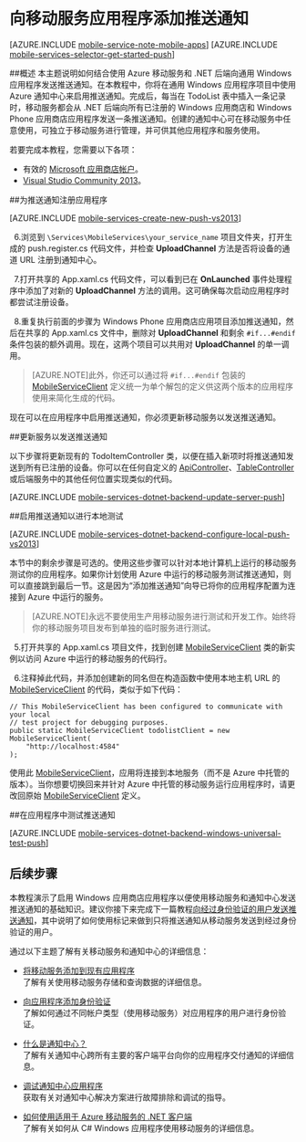 <properties 
	pageTitle="向通用 Windows 8.1 应用添加推送通知 | Microsoft Azure" 
	description="了解如何从 .NET 后端移动服务使用 Azure 通知中心向通用 Windows 8.1 应用发送推送通知。" 
	services="mobile-services,notification-hubs" 
	documentationCenter="windows" 
	authors="ggailey777" 
	manager="dwrede" 
	editor=""/>

<tags 
	ms.service="mobile-services" 
	ms.date="11/11/2015" 
	wacn.date="01/29/2016"/>

# 向移动服务应用程序添加推送通知

[AZURE.INCLUDE [mobile-service-note-mobile-apps](../includes/mobile-services-note-mobile-apps.md)]
[AZURE.INCLUDE [mobile-services-selector-get-started-push](../includes/mobile-services-selector-get-started-push.md)]

##概述
本主题说明如何结合使用 Azure 移动服务和 .NET 后端向通用 Windows 应用程序发送推送通知。在本教程中，你将在通用 Windows 应用程序项目中使用 Azure 通知中心来启用推送通知。完成后，每当在 TodoList 表中插入一条记录时，移动服务都会从 .NET 后端向所有已注册的 Windows 应用商店和 Windows Phone 应用商店应用程序发送一条推送通知。创建的通知中心可在移动服务中任意使用，可独立于移动服务进行管理，并可供其他应用程序和服务使用。

若要完成本教程，您需要以下各项：

* 有效的 [Microsoft 应用商店帐户](http://go.microsoft.com/fwlink/p/?LinkId=280045)。
* <a href="https://go.microsoft.com/fwLink/p/?LinkID=391934" target="_blank">Visual Studio Community 2013</a>。 

##<a id="register"></a>为推送通知注册应用程序

[AZURE.INCLUDE [mobile-services-create-new-push-vs2013](../includes/mobile-services-create-new-push-vs2013.md)]

&nbsp;&nbsp;6.浏览到 `\Services\MobileServices\your_service_name` 项目文件夹，打开生成的 push.register.cs 代码文件，并检查 **UploadChannel** 方法是否将设备的通道 URL 注册到通知中心。
 
&nbsp;&nbsp;7.打开共享的 App.xaml.cs 代码文件，可以看到已在 **OnLaunched** 事件处理程序中添加了对新的 **UploadChannel** 方法的调用。这可确保每次启动应用程序时都尝试注册设备。

&nbsp;&nbsp;8.重复执行前面的步骤为 Windows Phone 应用商店应用项目添加推送通知，然后在共享的 App.xaml.cs 文件中，删除对 **UploadChannel** 和剩余 `#if...#endif` 条件包装的额外调用。现在，这两个项目可以共用对 **UploadChannel** 的单一调用。

> [AZURE.NOTE]此外，你还可以通过将 `#if...#endif` 包装的 [MobileServiceClient](http://msdn.microsoft.com/library/azure/microsoft.windowsazure.mobileservices.mobileserviceclient.aspx) 定义统一为单个解包的定义供这两个版本的应用程序使用来简化生成的代码。

现在可以在应用程序中启用推送通知，你必须更新移动服务以发送推送通知。

##<a id="update-service"></a>更新服务以发送推送通知

以下步骤将更新现有的 TodoItemController 类，以便在插入新项时将推送通知发送到所有已注册的设备。你可以在任何自定义的 [ApiController](https://msdn.microsoft.com/zh-cn/library/system.web.http.apicontroller.aspx)、[TableController](https://msdn.microsoft.com/zh-cn/library/azure/microsoft.windowsazure.mobile.service.tables.tablecontroller.aspx) 或后端服务中的其他任何位置实现类似的代码。

[AZURE.INCLUDE [mobile-services-dotnet-backend-update-server-push](../includes/mobile-services-dotnet-backend-update-server-push.md)]

##<a id="local-testing"></a>启用推送通知以进行本地测试

[AZURE.INCLUDE [mobile-services-dotnet-backend-configure-local-push-vs2013](../includes/mobile-services-dotnet-backend-configure-local-push-vs2013.md)]

本节中的剩余步骤是可选的。使用这些步骤可以针对本地计算机上运行的移动服务测试你的应用程序。如果你计划使用 Azure 中运行的移动服务测试推送通知，则可以直接跳到最后一节。这是因为“添加推送通知”向导已将你的应用程序配置为连接到 Azure 中运行的服务。

>[AZURE.NOTE]永远不要使用生产用移动服务进行测试和开发工作。始终将你的移动服务项目发布到单独的临时服务进行测试。

&nbsp;&nbsp;5.打开共享的 App.xaml.cs 项目文件，找到创建 [MobileServiceClient] 类的新实例以访问 Azure 中运行的移动服务的代码行。

&nbsp;&nbsp;6.注释掉此代码，并添加创建新的同名但在构造函数中使用本地主机 URL 的 [MobileServiceClient] 的代码，类似于如下代码：

	// This MobileServiceClient has been configured to communicate with your local
	// test project for debugging purposes.
	public static MobileServiceClient todolistClient = new MobileServiceClient(
		"http://localhost:4584"
	);

使用此 [MobileServiceClient]，应用将连接到本地服务（而不是 Azure 中托管的版本）。当你想要切换回来并针对 Azure 中托管的移动服务运行应用程序时，请更改回原始 [MobileServiceClient] 定义。

##<a id="test"></a>在应用程序中测试推送通知

[AZURE.INCLUDE [mobile-services-dotnet-backend-windows-universal-test-push](../includes/mobile-services-dotnet-backend-windows-universal-test-push.md)]

## <a name="next-steps"></a>后续步骤

本教程演示了启用 Windows 应用商店应用程序以便使用移动服务和通知中心发送推送通知的基础知识。建议你接下来完成下一篇教程[向经过身份验证的用户发送推送通知]，其中说明了如何使用标记来做到只将推送通知从移动服务发送到经过身份验证的用户。

通过以下主题了解有关移动服务和通知中心的详细信息：

* [将移动服务添加到现有应用程序][Get started with data]
<br/>了解有关使用移动服务存储和查询数据的详细信息。

* [向应用程序添加身份验证][Get started with authentication]
<br/>了解如何通过不同帐户类型（使用移动服务）对应用程序的用户进行身份验证。

* [什么是通知中心？]
 <br/>了解有关通知中心跨所有主要的客户端平台向你的应用程序交付通知的详细信息。

* [调试通知中心应用程序](http://go.microsoft.com/fwlink/p/?linkid=386630)
</br>获取有关对通知中心解决方案进行故障排除和调试的指导。

* [如何使用适用于 Azure 移动服务的 .NET 客户端]
<br/>了解有关如何从 C# Windows 应用程序使用移动服务的详细信息。

<!-- Anchors. -->

<!-- Images. -->

<!-- URLs. -->
[Submit an app page]: http://go.microsoft.com/fwlink/p/?LinkID=266582
[My Applications]: http://go.microsoft.com/fwlink/p/?LinkId=262039
[Live SDK for Windows]: http://go.microsoft.com/fwlink/p/?LinkId=262253
[Get started with Mobile Services]: /documentation/articles/mobile-services-dotnet-backend-windows-store-dotnet-get-started
[Get started with data]: /documentation/articles/mobile-services-dotnet-backend-windows-universal-dotnet-get-started-data
[Get started with authentication]: /documentation/articles/mobile-services-dotnet-backend-windows-universal-dotnet-get-started-users

[向经过身份验证的用户发送推送通知]: /documentation/articles/mobile-services-dotnet-backend-windows-store-dotnet-push-notifications-app-users

[什么是通知中心？]: /documentation/articles/notification-hubs-overview

[如何使用适用于 Azure 移动服务的 .NET 客户端]: /documentation/articles/mobile-services-windows-dotnet-how-to-use-client-library
[MobileServiceClient]: http://msdn.microsoft.com/zh-cn/library/azure/microsoft.windowsazure.mobileservices.mobileserviceclient.aspx

<!---HONumber=Mooncake_0118_2016-->